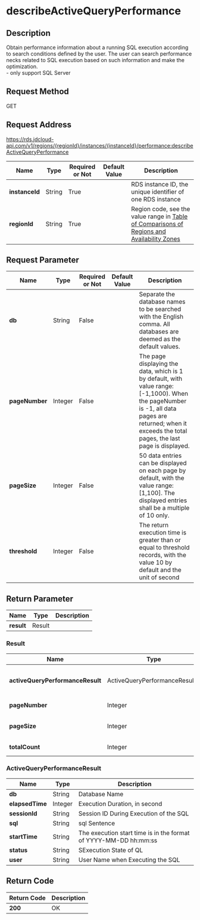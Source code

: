 # describeActiveQueryPerformance


## Description
Obtain performance information about a running SQL execution according to search conditions defined by the user. The user can search performance necks related to SQL execution based on such information and make the optimization. <br>- only support SQL Server

## Request Method
GET

## Request Address
https://rds.jdcloud-api.com/v1/regions/{regionId}/instances/{instanceId}/performance:describeActiveQueryPerformance

|Name|Type|Required or Not|Default Value|Description|
|---|---|---|---|---|
|**instanceId**|String|True| |RDS instance ID, the unique identifier of one RDS instance|
|**regionId**|String|True| |Region code, see the value range in [Table of Comparisons of Regions and Availability Zones](../Enum-Definitions/Regions-AZ.md)|

## Request Parameter
|Name|Type|Required or Not|Default Value|Description|
|---|---|---|---|---|
|**db**|String|False| |Separate the database names to be searched with the English comma. All databases are deemed as the default values.|
|**pageNumber**|Integer|False| |The page displaying the data, which is 1 by default, with value range: [-1,1000). When the pageNumber is -1, all data pages are returned; when it exceeds the total pages, the last page is displayed.|
|**pageSize**|Integer|False| |50 data entries can be displayed on each page by default, with the value range: [1,100]. The displayed entries shall be a multiple of 10 only.|
|**threshold**|Integer|False| |The return execution time is greater than or equal to threshold records, with the value 10 by default and the unit of second|


## Return Parameter
|Name|Type|Description|
|---|---|---|
|**result**|Result| |

### Result
|Name|Type|Description|
|---|---|---|
|**activeQueryPerformanceResult**|ActiveQueryPerformanceResult[]|Search Performance Statistics Result Set|
|**pageNumber**|Integer|Page of Current Data|
|**pageSize**|Integer|Data Entries Displayed per Page|
|**totalCount**|Integer|Total Record Entries|
### ActiveQueryPerformanceResult
|Name|Type|Description|
|---|---|---|
|**db**|String|Database Name|
|**elapsedTime**|Integer|Execution Duration, in second|
|**sessionId**|String|Session ID During Execution of the SQL|
|**sql**|String|sql Sentence|
|**startTime**|String|The execution start time is in the format of YYYY-MM-DD hh:mm:ss|
|**status**|String|SExecution State of QL|
|**user**|String|User Name when Executing the SQL|

## Return Code
|Return Code|Description|
|---|---|
|**200**|OK|
